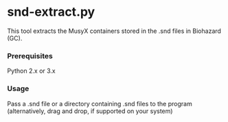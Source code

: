 # snd-extract.py
This tool extracts the MusyX containers stored in the .snd files in Biohazard (GC).

### Prerequisites
Python 2.x or 3.x

### Usage
Pass a .snd file or a directory containing .snd files to the program (alternatively, drag and drop, if supported on your system)
